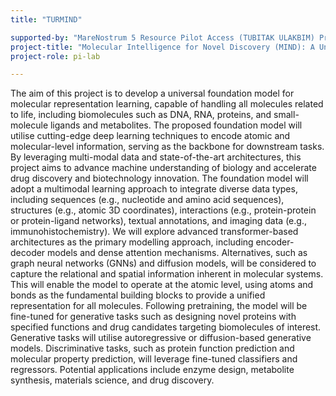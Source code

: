 ```yaml
---
title: "TURMIND"

supported-by: "MareNostrum 5 Resource Pilot Access (TUBITAK ULAKBIM) Project Call 2024"
project-title: "Molecular Intelligence for Novel Discovery (MIND): A Universal Multi-Modal Foundation Model for Life’s Molecules"
project-role: pi-lab

---
```



The aim of this project is to develop a universal foundation model for molecular representation learning, capable of handling all molecules related to life, including biomolecules such as DNA, RNA, proteins, and small-molecule ligands and metabolites. The proposed foundation model will utilise cutting-edge deep learning techniques to encode atomic and molecular-level information, serving as the backbone for downstream tasks. By leveraging multi-modal data and state-of-the-art architectures, this project aims to advance machine understanding of biology and accelerate drug discovery and biotechnology innovation. The foundation model will adopt a multimodal learning approach to integrate diverse data types, including sequences (e.g., nucleotide and amino acid sequences), structures (e.g., atomic 3D coordinates), interactions (e.g., protein-protein or protein-ligand networks), textual annotations, and imaging data (e.g., immunohistochemistry). We will explore advanced transformer-based architectures as the primary modelling approach, including encoder-decoder models and dense attention mechanisms. Alternatives, such as graph neural networks (GNNs) and diffusion models, will be considered to capture the relational and spatial information inherent in molecular systems. This will enable the model to operate at the atomic level, using atoms and bonds as the fundamental building blocks to provide a unified representation for all molecules. Following pretraining, the model will be fine-tuned for generative tasks such as designing novel proteins with specified functions and drug candidates targeting biomolecules of interest. Generative tasks will utilise autoregressive or diffusion-based generative models. Discriminative tasks, such as protein function prediction and molecular property prediction, will leverage fine-tuned classifiers and regressors. Potential applications include enzyme design, metabolite synthesis, materials science, and drug discovery.